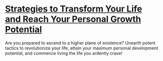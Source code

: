 
# [Strategies to Transform Your Life and Reach Your Personal Growth Potential](https://www.mindhaste.com/t/personal-growth/strategies-to-transform-your-life-and-reach-your-personal-growth-potential-473)

Are you prepared to ascend to a higher plane of existence? Unearth potent tactics to revolutionize your life, attain your maximum personal development potential, and commence living the life you ardently crave!
    